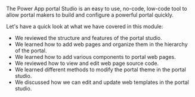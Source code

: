 The Power App portal Studio is an easy to use, no-code, low-code tool to allow portal makers to build and configure a powerful portal quickly.

Let's have a quick look at what we have covered in this module:

- We reviewed the structure and features of the portal studio.
- We learned how to add web pages and organize them in the hierarchy of the portal.
- We learned how to add various components to portal web pages.
- We reviewed how to view and edit web page source code.
- We learned different methods to modify the portal theme in the portal studio.
- We discussed how we can edit and update web templates in the portal studio.
